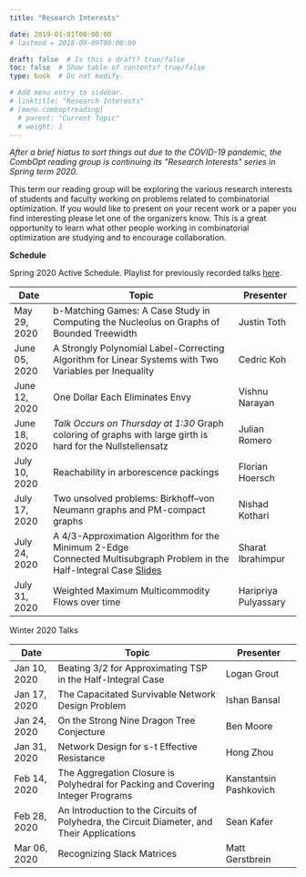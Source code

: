 ```yaml
---
title: "Research Interests"

date: 2019-01-01T00:00:00
# lastmod = 2018-09-09T00:00:00

draft: false  # Is this a draft? true/false
toc: false  # Show table of contents? true/false
type: book  # Do not modify.

# Add menu entry to sidebar.
# linktitle: "Research Interests"
# [menu.comboptreading]
  # parent: "Current Topic"
  # weight: 1
---
```


_After a brief hiatus to sort things out due to the COVID-19 pandemic, the CombOpt reading group is continuing its "Research Interests" series in Spring term 2020._

This term our reading group will be exploring the various research interests of students and faculty working on problems related to combinatorial optimization. If you would like to present on your recent work or a paper you find interesting please let one of the organizers know. This is a great opportunity to learn what other people working in combinatorial optimization are studying and to encourage collaboration.

__Schedule__

Spring 2020 Active Schedule. Playlist for previously recorded talks [here](https://www.youtube.com/playlist?list=PL8UC-bwQca_ioFzpmUjOW5atbdg-1VvCG).

| Date          | Topic                                                                                                 | Presenter             |
| ------------- | ----------------------------------------------------------------------------------------------------- | --------------------- |
| May 29, 2020  | b-Matching Games: A Case Study in Computing the Nucleolus on Graphs of Bounded Treewidth              | Justin Toth           |
| June 05, 2020 | A Strongly Polynomial Label-Correcting Algorithm for Linear Systems with Two Variables per Inequality | Cedric Koh            |
| June 12, 2020 | One Dollar Each Eliminates Envy                                                                       | Vishnu Narayan        |
| June 18, 2020 | _*Talk Occurs on Thursday at 1:30*_ Graph coloring of graphs with large girth is hard for the Nullstellensatz                                                                                                 | Julian Romero         |
| July 10, 2020 | Reachability in arborescence packings                                                                 | Florian Hoersch       |
| July 17, 2020 | Two unsolved problems: Birkhoff–von Neumann graphs and PM-compact graphs                              | Nishad Kothari        |
| July 24, 2020 | A 4/3-Approximation Algorithm for the Minimum 2-Edge Connected Multisubgraph Problem in the Half-Integral Case [Slides](https://www.wjtoth.com/comboptreading/sharat-talk-s2020.pdf)| Sharat Ibrahimpur |
| July 31, 2020 | Weighted Maximum Multicommodity Flows over time                                                       | Haripriya Pulyassary  |



Winter 2020 Talks 

| Date         | Topic                                                                                      | Presenter              |
| ------------ | ------------------------------------------------------------------------------------------ | ---------------------- |
| Jan 10, 2020 | Beating 3/2 for Approximating TSP in the Half-Integral Case                                | Logan Grout            |
| Jan 17, 2020 | The Capacitated Survivable Network Design Problem                                          | Ishan Bansal           |
| Jan 24, 2020 | On the Strong Nine Dragon Tree Conjecture                                                  | Ben Moore              |
| Jan 31, 2020 | Network Design for s-t Effective Resistance                                                | Hong Zhou              |
| Feb 14, 2020 | The Aggregation Closure is Polyhedral for Packing and Covering Integer Programs            | Kanstantsin Pashkovich |
| Feb 28, 2020 | An Introduction to the Circuits of Polyhedra, the Circuit Diameter, and Their Applications | Sean Kafer             |
| Mar 06, 2020 | Recognizing Slack Matrices                                                                 | Matt Gerstbrein        |
